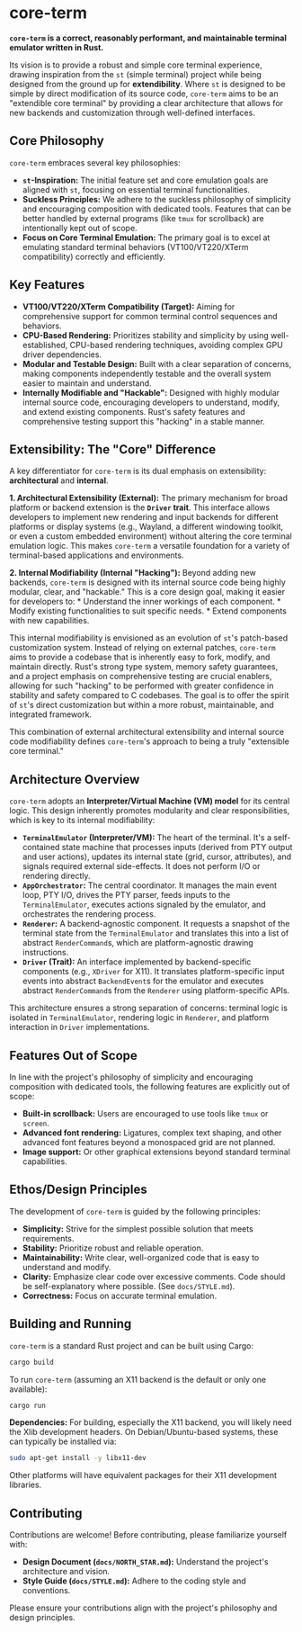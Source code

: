 # core-term

**`core-term` is a correct, reasonably performant, and maintainable terminal emulator written in Rust.**

Its vision is to provide a robust and simple core terminal experience, drawing inspiration from the `st` (simple terminal) project while being designed from the ground up for **extendibility**. Where `st` is designed to be simple by direct modification of its source code, `core-term` aims to be an "extendible core terminal" by providing a clear architecture that allows for new backends and customization through well-defined interfaces.

## Core Philosophy

`core-term` embraces several key philosophies:

*   **`st`-Inspiration:** The initial feature set and core emulation goals are aligned with `st`, focusing on essential terminal functionalities.
*   **Suckless Principles:** We adhere to the suckless philosophy of simplicity and encouraging composition with dedicated tools. Features that can be better handled by external programs (like `tmux` for scrollback) are intentionally kept out of scope.
*   **Focus on Core Terminal Emulation:** The primary goal is to excel at emulating standard terminal behaviors (VT100/VT220/XTerm compatibility) correctly and efficiently.

## Key Features

*   **VT100/VT220/XTerm Compatibility (Target):** Aiming for comprehensive support for common terminal control sequences and behaviors.
*   **CPU-Based Rendering:** Prioritizes stability and simplicity by using well-established, CPU-based rendering techniques, avoiding complex GPU driver dependencies.
*   **Modular and Testable Design:** Built with a clear separation of concerns, making components independently testable and the overall system easier to maintain and understand.
*   **Internally Modifiable and "Hackable":** Designed with highly modular internal source code, encouraging developers to understand, modify, and extend existing components. Rust's safety features and comprehensive testing support this "hacking" in a stable manner.

## Extensibility: The "Core" Difference

A key differentiator for `core-term` is its dual emphasis on extensibility: **architectural** and **internal**.

**1. Architectural Extensibility (External):**
The primary mechanism for broad platform or backend extension is the **`Driver` trait**. This interface allows developers to implement new rendering and input backends for different platforms or display systems (e.g., Wayland, a different windowing toolkit, or even a custom embedded environment) without altering the core terminal emulation logic. This makes `core-term` a versatile foundation for a variety of terminal-based applications and environments.

**2. Internal Modifiability (Internal "Hacking"):**
Beyond adding new backends, `core-term` is designed with its internal source code being highly modular, clear, and "hackable." This is a core design goal, making it easier for developers to:
    *   Understand the inner workings of each component.
    *   Modify existing functionalities to suit specific needs.
    *   Extend components with new capabilities.

This internal modifiability is envisioned as an evolution of `st`'s patch-based customization system. Instead of relying on external patches, `core-term` aims to provide a codebase that is inherently easy to fork, modify, and maintain directly. Rust's strong type system, memory safety guarantees, and a project emphasis on comprehensive testing are crucial enablers, allowing for such "hacking" to be performed with greater confidence in stability and safety compared to C codebases. The goal is to offer the spirit of `st`'s direct customization but within a more robust, maintainable, and integrated framework.

This combination of external architectural extensibility and internal source code modifiability defines `core-term`'s approach to being a truly "extensible core terminal."

## Architecture Overview

`core-term` adopts an **Interpreter/Virtual Machine (VM) model** for its central logic. This design inherently promotes modularity and clear responsibilities, which is key to its internal modifiability:

*   **`TerminalEmulator` (Interpreter/VM):** The heart of the terminal. It's a self-contained state machine that processes inputs (derived from PTY output and user actions), updates its internal state (grid, cursor, attributes), and signals required external side-effects. It does not perform I/O or rendering directly.
*   **`AppOrchestrator`:** The central coordinator. It manages the main event loop, PTY I/O, drives the PTY parser, feeds inputs to the `TerminalEmulator`, executes actions signaled by the emulator, and orchestrates the rendering process.
*   **`Renderer`:** A backend-agnostic component. It requests a snapshot of the terminal state from the `TerminalEmulator` and translates this into a list of abstract `RenderCommand`s, which are platform-agnostic drawing instructions.
*   **`Driver` (Trait):** An interface implemented by backend-specific components (e.g., `XDriver` for X11). It translates platform-specific input events into abstract `BackendEvent`s for the emulator and executes abstract `RenderCommand`s from the `Renderer` using platform-specific APIs.

This architecture ensures a strong separation of concerns: terminal logic is isolated in `TerminalEmulator`, rendering logic in `Renderer`, and platform interaction in `Driver` implementations.

## Features Out of Scope

In line with the project's philosophy of simplicity and encouraging composition with dedicated tools, the following features are explicitly out of scope:

*   **Built-in scrollback:** Users are encouraged to use tools like `tmux` or `screen`.
*   **Advanced font rendering:** Ligatures, complex text shaping, and other advanced font features beyond a monospaced grid are not planned.
*   **Image support:** Or other graphical extensions beyond standard terminal capabilities.

## Ethos/Design Principles

The development of `core-term` is guided by the following principles:

*   **Simplicity:** Strive for the simplest possible solution that meets requirements.
*   **Stability:** Prioritize robust and reliable operation.
*   **Maintainability:** Write clear, well-organized code that is easy to understand and modify.
*   **Clarity:** Emphasize clear code over excessive comments. Code should be self-explanatory where possible. (See `docs/STYLE.md`).
*   **Correctness:** Focus on accurate terminal emulation.

## Building and Running

`core-term` is a standard Rust project and can be built using Cargo:

```bash
cargo build
```

To run `core-term` (assuming an X11 backend is the default or only one available):

```bash
cargo run
```

**Dependencies:**
For building, especially the X11 backend, you will likely need the Xlib development headers. On Debian/Ubuntu-based systems, these can typically be installed via:
```bash
sudo apt-get install -y libx11-dev
```
Other platforms will have equivalent packages for their X11 development libraries.

## Contributing

Contributions are welcome! Before contributing, please familiarize yourself with:

*   **Design Document (`docs/NORTH_STAR.md`):** Understand the project's architecture and vision.
*   **Style Guide (`docs/STYLE.md`):** Adhere to the coding style and conventions.

Please ensure your contributions align with the project's philosophy and design principles.
